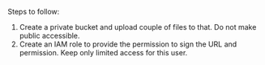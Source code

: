 Steps to follow:

1. Create a private bucket and upload couple of files to that. Do not make public accessible.
2. Create an IAM role to provide the permission to sign the URL and permission. Keep only limited access for this user.
